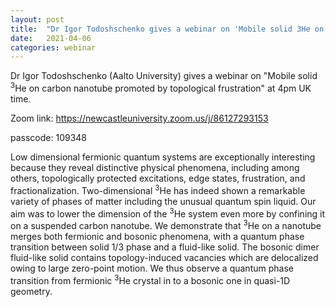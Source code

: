 ```yaml
---
layout: post
title:  "Dr Igor Todoshschenko gives a webinar on 'Mobile solid 3He on carbon nanotube promoted by topological frustration' at 4pm UK time"
date:   2021-04-06
categories: webinar
---
```

Dr Igor Todoshschenko (Aalto University) gives a webinar on "Mobile solid <sup>3</sup>He on carbon nanotube promoted by topological frustration" at 4pm UK time.

Zoom link: https://newcastleuniversity.zoom.us/j/86127293153

passcode: 109348

Low dimensional fermionic quantum systems are exceptionally interesting because they reveal distinctive physical phenomena, including among others, topologically protected excitations, edge states, frustration, and fractionalization. Two-dimensional <sup>3</sup>He  has indeed shown a remarkable variety of phases of matter including the unusual quantum spin liquid. Our aim was to lower the dimension of the <sup>3</sup>He system even more by confining it on a suspended carbon nanotube. We demonstrate that <sup>3</sup>He on a nanotube merges both fermionic and bosonic phenomena, with a quantum phase transition between solid 1/3 phase and a fluid-like solid. The bosonic dimer fluid-like solid contains topology-induced vacancies which are delocalized owing to large zero-point motion. We thus observe a quantum phase transition from fermionic <sup>3</sup>He crystal in to a bosonic one in quasi-1D geometry.
